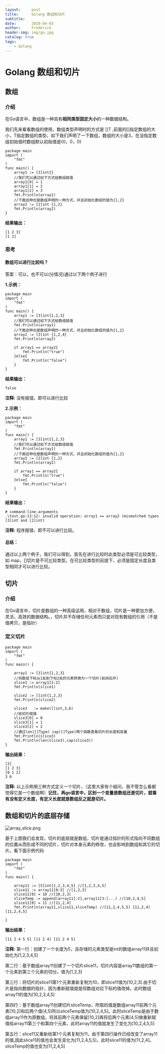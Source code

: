 ```yaml
---
layout:     post
title:      Golang 数组和切片
subtitle:   
date:       2020-04-03
author:     Frederick
header-img: img/go.jpg
catalog: true
tags:
    - Golang
---
```


# Golang 数组和切片

## 数组

### 介绍

在Go语言中，数组是一种具有**相同类型固定大小**的一种数据结构。

我们先来看看数组的使用，数组类型声明时的方式是 []T ,前面的[]指定数组的大小，T指定数组的类型，如下我们声明了一下数组，数组的大小是3，在没指定数组初始值时数组默认初始值是{0，0，0}

    package main
    import (
        "fmt"
    )
    func main() {
        array1 := [3]int{}
        //我们可以通过如下方式给数组赋值
        array1[0] = 1
        array1[1] = 2
        array1[2] = 3
        fmt.Println(array1)
        //下面这种也是数组声明的一种方式，并且初始化数组的值为{1,2}
        array2 := [2]int {1,2}
        fmt.Println(array2)
    }
    
**结果输出：**

    [1 2 3]
    [1 2]

### 思考

#### 数组可以进行比较吗？

答案：可以，也不可以(分情况)通过以下两个例子进行

**1.示例：**

    package main
    import (
        "fmt"
    )
    func main() {
        array1 := [3]int{1,2,3}
        //我们可以通过如下方式给数组赋值
        fmt.Println(array1)
        //下面这种也是数组声明的一种方式，并且初始化数组的值为{1,2}
        array2 := [3]int {1,2,4}
        fmt.Println(array2)

        if array1 == array2{
            fmt.Println("true")
        }else{
            fmt.Println("false")
        }
    }

**结果输出：**

    false

**注释:** 没有报错，即可以进行比较

**2.示例：**

    package main
    import (
        "fmt"
    )
    func main() {
        array1 := [3]int{1,2,3}
        //我们可以通过如下方式给数组赋值
        fmt.Println(array1)
        //下面这种也是数组声明的一种方式，并且初始化数组的值为{1,2}
        array2 := [2]int {1,2}
        fmt.Println(array2)

        if array1 == array2{
            fmt.Println("true")
        }else{
            fmt.Println("false")
        }
    }

 **结果输出：**

    # command-line-arguments
    .\test.go:13:12: invalid operation: array1 == array2 (mismatched types [3]int and [2]int)

**注释:** 程序报错，即不可以进行比较。

#### 总结：

通过以上两个例子，我们可以得到，首先在进行比较时此类型必须是可比较类型，如 map，[]切片是不可比较类型。在可比较类型的前提下，必须是固定长度且类型相同才可以进行比较。

## 切片

### 介绍

在Go语言中，切片是数组的一种高级运用，相对于数组，切片是一种更加方便，灵活，高效的数据结构。，切片并不存储任何元素而只是对现有数组的引用（不是值拷贝，是指针）

### 定义切片

    package main
    import (
        "fmt"
    )
    func main() {

        array1 := [3]int{1,2,3}
        //将数组下标从1处到下标2处的元素转换为一个切片(前闭后开)
        slice1 := array1[1:2]
        fmt.Println(slice1)

        slice2 := []int{1,2,3}
        fmt.Println(slice2)

        slice3   := make([]int,3,6)
        //给切片赋值
        slice3[0] = 0
        slice3[1] = 1
        slice3[2] = 2
        //通过len([]Type) cap([]Type)两个函数查看切片的长度和容量
        fmt.Println(slice3)
        fmt.Println(len(slice3),cap(slice3))
    }

**输出结果：**

    [2]
    [1 2 3]
    [0 1 2]
    3 6

**注释:** 以上示例用三种方式定义一个切片，（这里大家有个疑问，我不管怎么看都觉得它是一个数组啊）**记住，再go语言中，区别一个变量是数组还是切片，就看有没有定义长度，有定义长度就是数组反之就是切片。** 

## 数组和切片的底层存储

![array_slice.png](https://upload-images.jianshu.io/upload_images/17904159-d4e5fcdbb49d46ae.png?imageMogr2/auto-orient/strip%7CimageView2/2/w/1240)

基于上图我们会发现，切片的底层就是数组，切片是通过指针的形式指向不同数组的位置从而形成不同的切片，切片对本身元素的修改，也会影响到数组和其它的切片。看下面示例代码

    package main
    import (
        "fmt"
    )
    func main() {

        array11 := [5]int{1,2,3,4,5} //[1,2,3,4,5]
        slice11 := array11[0:3] //[1,2,3]
        slice11[0] = 10 //[10,2,3]
        sliceTemp := append(array11[:2],array11[3:]...) //[10,2,4,5]
        slice11[0] = 11 //[11,2,4]
        fmt.Println(array11,slice11,sliceTemp) //[11,2,4,5,5] [11,2,4] [11,2,4,5]

    }
**输出结果：**

    [11 2 4 5 5] [11 2 4] [11 2 4 5]

**注释:** 
第一行：创建了一个长度为5，且存储的元素类型是int的数组array11并且初始化为[1,2,3,4,5] 

第二行：基于数组array11创建了一个切片slice11，切片内容是array11数组的第一个元素到第三个元素的切分。值为[1,2,3]

第三行：将切片的slice11第1个元素重新复制为10，即slice11值为[10,2,3].由于切片是指向数据的指针，因为重新赋值就是将数组对应下标的值改掉。此时数组array11的值为[10,2,3,4,5]

第四行：基于数组array11创建切片sliceTemp，所取的值是数组array11前两个元素[10,2]和后两个值[4,5]所以sliceTemp值为[10,2,4,5]。此时sliceTemp是由于数组array11作为原数组，将其前两个元素保留[10,2]再将后两个元素[4,5]做重新赋值给array11第三个和第四个元素，此时array11的值就发生了变化为[10,2,4,5,5]

第五行：slice11又重新给第1个元素复制为11，由于第四行操作已经改变了array11的值,因此slice11的值也会发生变化为[11,2,4,5,5]，此时slice11的值为[11,2,4]。
sliceTemp的值也变为[11,2,4,5]